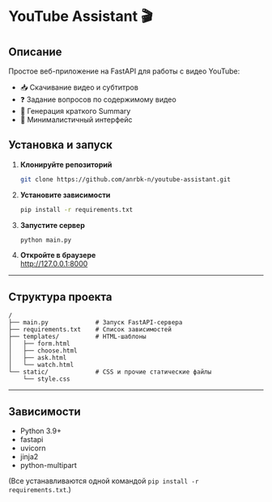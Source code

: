 # YouTube Assistant 🎬

## Описание
Простое веб-приложение на FastAPI для работы с видео YouTube:
- 📥 Скачивание видео и субтитров  
- ❓ Задание вопросов по содержимому видео  
- 📝 Генерация краткого Summary  
- 🚀 Минималистичный интерфейс

## Установка и запуск

1. **Клонируйте репозиторий**  
   ```bash
   git clone https://github.com/anrbk-n/youtube-assistant.git
   ```



2. **Установите зависимости**  
   ```bash
   pip install -r requirements.txt
   ```

3. **Запустите сервер**  
   ```bash
   python main.py
   ```

4. **Откройте в браузере**  
   http://127.0.0.1:8000

---

## Структура проекта

```
/
├── main.py             # Запуск FastAPI-сервера
├── requirements.txt    # Список зависимостей
├── templates/          # HTML-шаблоны
│   ├── form.html
│   ├── choose.html
│   ├── ask.html
│   └── watch.html
└── static/             # CSS и прочие статические файлы
    └── style.css
```

---

## Зависимости

- Python 3.9+  
- fastapi  
- uvicorn  
- jinja2  
- python-multipart  

(Все устанавливаются одной командой `pip install -r requirements.txt`.)

